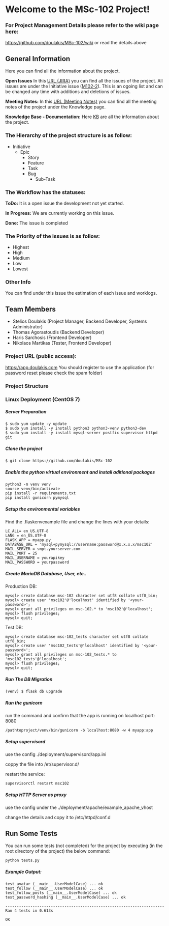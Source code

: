 # Welcome to the MSc-102 Project!

### For Project Management Details please refer to the wiki page here: 
https://github.com/doulakis/MSc-102/wiki or read the details above

## General Information
Here you can find all the information about the project.

**Open Issues**
In this [URL (JIRA)](https://jira.weiv.io/projects/M104/issues/?filter=allissues) you can find all the issues of the project. All issues are under the Initiative issue ([M102-2](https://jira.weiv.io/browse/M102-2)). This is an ogoing list and can be changed any time with additions and deletions of issues.

**Meeting Notes:**
In this [URL (Meeting Notes)](https://confluence.weiv.io/display/M1/Meeting+notes) you can find all the meeting notes of the project under the Knowledge page.

**Knowledge Base - Documentation:**
Here [KB](https://confluence.weiv.io/pages/viewpage.action?pageId=4784133) are all the information about the project.

### The **Hierarchy** of the project structure is as follow:

* Initiative
  * Epic
    * Story
    * Feature
    * Task
    * Bug
      * Sub-Task

### The **Workflow** has the statuses:

**ToDo:** It is a open issue the development not yet started.

**In Progress:** We are currently working on this issue.

**Done:** The issue is completed

### The **Priority** of the issues is as follow:

* Highest
* High
* Medium
* Low
* Lowest


### **Other Info**
You can find under this issue the estimation of each issue and worklogs.


## Team Members
* Stelios Doulakis (Project Manager, Backend Developer, Systems Administrator)
* Thomas Agorastoudis (Backend Developer)
* Haris Sarchosis (Frontend Developer)
* Nikolaos Martikas (Tester, Frontend Developer)

### Project URL (public access):

https://app.doulakis.com
You should register to use the application (for password reset please check the spam folder)


### Project Structure



### Linux Deployment (CentOS 7)

##### Server Preparation

````
$ sudo yum update -y update
$ sudo yum install -y install python3 python3-venv python3-dev
$ sudo yum install -y install mysql-server postfix supervisor httpd git
````

##### Clone the project
````
$ git clone https://github.com/doulakis/MSc-102
````
##### Enable the python virtual environment and install aditional packages
````
python3 -m venv venv
source venv/bin/activate
pip install -r requirements.txt
pip install gunicorn pymysql
`````


##### Setup the environmental variables

Find the .flaskenvexample file and change the lines with your details:

```
LC_ALL= en_US.UTF-8
LANG = en_US.UTF-8
FLASK_APP = myapp.py
DATABASE_URL = 'mysql+pymysql://username:password@x.x.x.x/msc102'
MAIL_SERVER = smpt.yourserver.com
MAIL_PORT = 25
MAIL_USERNAME = yourapikey
MAIL_PASSWORD = yourpassword
```




##### Create MariaDB Database, User, etc..

Production DB:
```
mysql> create database msc-102 character set utf8 collate utf8_bin;
mysql> create user 'msc102'@'localhost' identified by '<your-password>';
mysql> grant all privileges on msc-102.* to 'msc102'@'localhost';
mysql> flush privileges;
mysql> quit;
```
Test DB:
```
mysql> create database msc-102_tests character set utf8 collate utf8_bin;
mysql> create user 'msc102_tests'@'localhost' identified by '<your-password>';
mysql> grant all privileges on msc-102_tests.* to 'msc102_tests'@'localhost';
mysql> flush privileges;
mysql> quit;
```

##### Run The DB Migration

```
(venv) $ flask db upgrade
``` 

##### Run the gunicorn

run the command and confirm that the app is running on localhost port: 8080

````
/pathtoproject/venv/bin/gunicorn -b localhost:8080 -w 4 myapp:app
````


##### Setup supervisord

use the config ./deployment/supervisord/app.ini

coppy the file into /et/supervisor.d/

restart the service:

````
supervisorctl restart msc102
````

##### Setup HTTP Server as proxy

use the config under the ./deployment/apache/example_apache_vhost

change the details and copy it to /etc/httpd/conf.d

## Run Some Tests


You can run some tests (not completed) for the project by executing (in the root directory of the project) the below command:

```
python tests.py
```

##### Example Output:

````
test_avatar (__main__.UserModelCase) ... ok
test_follow (__main__.UserModelCase) ... ok
test_follow_posts (__main__.UserModelCase) ... ok
test_password_hashing (__main__.UserModelCase) ... ok

----------------------------------------------------------------------
Ran 4 tests in 0.613s

OK

````


